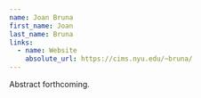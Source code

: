 ```yaml
---
name: Joan Bruna
first_name: Joan
last_name: Bruna
links:
  - name: Website
    absolute_url: https://cims.nyu.edu/~bruna/
---
```


Abstract forthcoming.